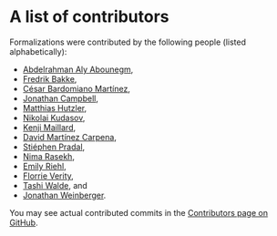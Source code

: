 # A list of contributors

Formalizations were contributed by the following people (listed alphabetically):

- [Abdelrahman Aly Abounegm](https://github.com/aabounegm),
- [Fredrik Bakke](https://github.com/fredrik-bakke),
- [César Bardomiano Martínez](https://github.com/cesarbm03),
- [Jonathan Campbell](https://github.com/jonalfcam),
- [Matthias Hutzler](https://github.com/MatthiasHu),
- [Nikolai Kudasov](https://fizruk.github.io/),
- [Kenji Maillard](https://github.com/kyoDralliam),
- [David Martínez Carpena](https://dvmcarpena.com/),
- [Stiéphen Pradal](https://stiephenpradal.github.io/),
- [Nima Rasekh](https://guests.mpim-bonn.mpg.de/rasekh/),
- [Emily Riehl](https://emilyriehl.github.io/),
- [Florrie Verity](https://github.com/floverity),
- [Tashi Walde](https://www.math.cit.tum.de/en/algebra/personen/walde/), and
- [Jonathan Weinberger](https://sites.google.com/view/jonathanweinberger).

You may see actual contributed commits in the
[Contributors page on GitHub](https://github.com/rzk-lang/sHoTT/graphs/contributors).
